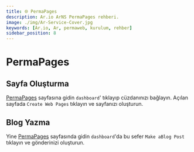 ```yaml
---
title: 🌐 PermaPages
description: Ar.io ArNS PermaPages rehberi.
image: ./img/Ar-Service-Cover.jpg
keywords: [Ar.io, Ar, permaweb, kurulum, rehber]
sidebar_position: 8
---
```


# PermaPages

## Sayfa Oluşturma

[PermaPages](https://pages.ar-io.dev/) sayfasına gidin `dashboard`' tıklayıp cüzdanınızı bağlayın. Açılan sayfada `Create Web Pages` tıklayın ve sayfanızı oluşturun. 


## Blog Yazma 

Yine [PermaPages](https://pages.ar-io.dev/) sayfasında gidin `dashboard`'da bu sefer `Make aBlog Post` tıklayın ve gönderinizi oluşturun.
